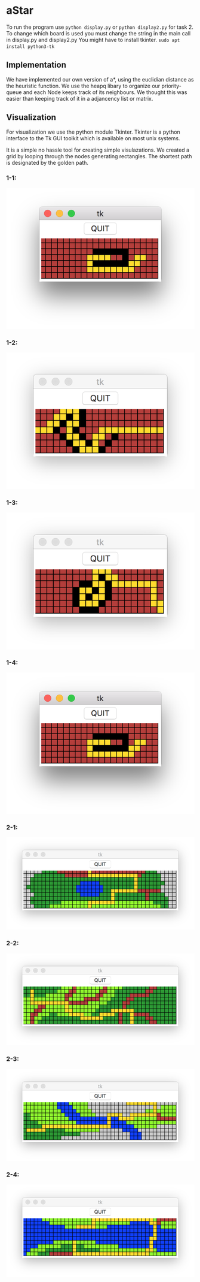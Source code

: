 # aStar
To run the program use `python display.py` or `python display2.py` for task 2.
To change which board is used you must change the string in the main call in display.py and display2.py
You might have to install tkinter. `sudo apt install python3-tk`

## Implementation
We have implemented our own version of a*, using the euclidian distance as the heuristic function. We use the heapq libary to organize our priority-queue and each Node keeps track of its neighbours. We thought this was easier than keeping track of it in a adjancency list or matrix.  


## Visualization
For visualization we use the python module Tkinter. Tkinter is a python interface to the Tk GUI toolkit which is available on most unix systems. 

It is a simple no hassle tool for creating simple visulazations. We created a grid by looping through the nodes generating rectangles. The shortest path is designated by the golden path.

### 1-1:
![1-1](/visualizations/1-1.png)

### 1-2:
![1-2](/visualizations/1-2.png)

### 1-3:
![1-3](/visualizations/1-3.png)

### 1-4:
![1-1](/visualizations/1-1.png)

### 2-1:
![2-1](/visualizations/2-1.png)

### 2-2:
![2-2](/visualizations/2-2.png)

### 2-3:
![2-3](/visualizations/2-3.png)

### 2-4:
![2-4](/visualizations/2-4.png)
